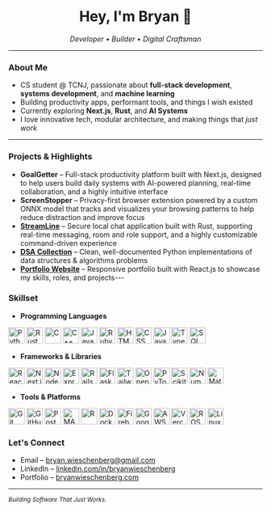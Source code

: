 <h1 align="center">Hey, I'm Bryan 👋</h1>

<p align="center">
  <em>Developer • Builder • Digital Craftsman</em>
</p>

---

### About Me
- CS student @ TCNJ, passionate about **full-stack development**, **systems development**, and **machine learning**
- Building productivity apps, performant tools, and things I wish existed
- Currently exploring **Next.js**, **Rust**, and **AI Systems**
- I love innovative tech, modular architecture, and making things that *just work*
---

### Projects & Highlights
- **GoalGetter** – Full-stack productivity platform built with Next.js, designed to help users build daily systems with AI-powered planning, real-time collaboration, and a highly intuitive interface
- **ScreenStopper** – Privacy-first browser extension powered by a custom ONNX model that tracks and visualizes your browsing patterns to help reduce distraction and improve focus
- **[StreamLine](https://github.com/BryanWieschenberg/StreamLine)** – Secure local chat application built with Rust, supporting real-time messaging, room and role support, and a highly customizable command-driven experience
- **[DSA Collection](https://github.com/BryanWieschenberg/DSA-Collection)** – Clean, well-documented Python implementations of data structures & algorithms problems
- **[Portfolio Website](https://github.com/BryanWieschenberg/Personal-Website)** – Responsive portfolio built with React.js to showcase my skills, roles, and projects---

### Skillset
- **Programming Languages**
<p align="left">
  <img src="https://cdn.jsdelivr.net/gh/devicons/devicon/icons/python/python-original.svg" alt="Python" title="Python" width="32"/>
  <img src="https://cdn.jsdelivr.net/gh/devicons/devicon/icons/rust/rust-original.svg" alt="Rust" title="Rust" width="32"/>
  <img src="https://cdn.jsdelivr.net/gh/devicons/devicon/icons/c/c-original.svg" alt="C" title="C" width="32"/>
  <img src="https://cdn.jsdelivr.net/gh/devicons/devicon/icons/cplusplus/cplusplus-original.svg" alt="C++" title="C++" width="32"/>
  <img src="https://cdn.jsdelivr.net/gh/devicons/devicon/icons/java/java-original.svg" alt="Java" title="Java" width="32"/>
  <img src="https://cdn.jsdelivr.net/gh/devicons/devicon/icons/ruby/ruby-original.svg" alt="Ruby" title="Ruby" width="32"/>
  <img src="https://cdn.jsdelivr.net/gh/devicons/devicon/icons/html5/html5-original.svg" alt="HTML" title="HTML" width="32"/>
  <img src="https://cdn.jsdelivr.net/gh/devicons/devicon/icons/css3/css3-original.svg" alt="CSS" title="CSS" width="32"/>
  <img src="https://cdn.jsdelivr.net/gh/devicons/devicon/icons/javascript/javascript-original.svg" alt="JavaScript" title="JavaScript" width="32"/>
  <img src="https://cdn.jsdelivr.net/gh/devicons/devicon/icons/typescript/typescript-original.svg" alt="TypeScript" title="TypeScript" width="32"/>
  <img src="https://cdn.jsdelivr.net/gh/devicons/devicon/icons/sqlite/sqlite-original.svg" alt="SQL" title="SQL" width="32"/>
</p>

- **Frameworks & Libraries**
<p align="left">
  <img src="https://cdn.jsdelivr.net/gh/devicons/devicon/icons/react/react-original.svg" alt="React.js" title="React.js" width="32"/>
  <img src="https://cdn.jsdelivr.net/gh/devicons/devicon/icons/nextjs/nextjs-original.svg" alt="Next.js" title="Next.js" width="32"/>
  <img src="https://cdn.jsdelivr.net/gh/devicons/devicon/icons/nodejs/nodejs-original.svg" alt="Node.js" title="Node.js" width="32"/>
  <img src="https://cdn.jsdelivr.net/gh/devicons/devicon/icons/express/express-original.svg" alt="Express.js" title="Express.js" width="32"/>
  <img src="https://cdn.jsdelivr.net/gh/devicons/devicon/icons/rails/rails-plain.svg" alt="Rails" title="Rails" width="32"/>
  <img src="https://cdn.jsdelivr.net/gh/devicons/devicon/icons/flask/flask-original.svg" alt="Flask" title="Flask" width="32"/>
  <img src="https://cdn.jsdelivr.net/gh/devicons/devicon/icons/tailwindcss/tailwindcss-original.svg" alt="Tailwind CSS" title="Tailwind CSS" width="32"/>
  <img src="https://cdn.jsdelivr.net/gh/devicons/devicon/icons/opencv/opencv-original.svg" alt="OpenCV" title="OpenCV" width="32"/>
  <img src="https://cdn.jsdelivr.net/gh/devicons/devicon/icons/pytorch/pytorch-original.svg" alt="PyTorch" title="PyTorch" width="32"/>
  <img src="https://cdn.jsdelivr.net/gh/devicons/devicon/icons/scikitlearn/scikitlearn-original.svg" alt="Scikit-Learn" title="Scikit-Learn" width="32"/>
  <img src="https://cdn.jsdelivr.net/gh/devicons/devicon/icons/numpy/numpy-original.svg" alt="NumPy" title="NumPy" width="32"/>
  <img src="https://cdn.jsdelivr.net/gh/devicons/devicon/icons/matplotlib/matplotlib-original.svg" alt="Matplotlib" title="Matplotlib" width="32"/>
</p>

- **Tools & Platforms**
<p align="left">
  <img src="https://cdn.jsdelivr.net/gh/devicons/devicon/icons/git/git-original.svg" alt="Git" title="Git" width="32"/>
  <img src="https://cdn.jsdelivr.net/gh/devicons/devicon/icons/github/github-original.svg" alt="GitHub" title="GitHub" width="32"/>
  <img src="https://cdn.jsdelivr.net/gh/devicons/devicon/icons/postgresql/postgresql-original.svg" alt="PostgreSQL" title="PostgreSQL" width="32"/>
  <img src="https://cdn.jsdelivr.net/gh/devicons/devicon/icons/matlab/matlab-original.svg" alt="MATLAB" title="MATLAB" width="32"/>
  <img src="https://cdn.jsdelivr.net/gh/devicons/devicon/icons/r/r-original.svg" alt="R" title="R" width="32"/>
  <img src="https://cdn.jsdelivr.net/gh/devicons/devicon/icons/docker/docker-original.svg" alt="Docker" title="Docker" width="32"/>
  <img src="https://cdn.jsdelivr.net/gh/devicons/devicon/icons/firebase/firebase-plain.svg" alt="Firebase" title="Firebase" width="32"/>
  <img src="https://cdn.jsdelivr.net/gh/devicons/devicon/icons/googlecloud/googlecloud-original.svg" alt="Google Cloud" title="Google Cloud" width="32"/>
  <img src="https://cdn.jsdelivr.net/gh/devicons/devicon/icons/amazonwebservices/amazonwebservices-original-wordmark.svg" alt="AWS" title="AWS" width="32"/>
  <img src="https://cdn.jsdelivr.net/gh/devicons/devicon/icons/vercel/vercel-original.svg" alt="Vercel" title="Vercel" width="32"/>
  <img src="https://cdn.jsdelivr.net/gh/devicons/devicon/icons/ros/ros-original.svg" alt="ROS" title="ROS" width="32"/>
  <img src="https://cdn.jsdelivr.net/gh/devicons/devicon/icons/linux/linux-original.svg" alt="Linux" title="Linux" width="32"/>
</p>

### Let's Connect
- Email – <bryan.wieschenberg@gmail.com>
- LinkedIn – [linkedin.com/in/bryanwieschenberg](https://linkedin.com/in/bryanwieschenberg/)
- Portfolio – [bryanwieschenberg.com](https://bryanwieschenberg.com/)
---

<sub><i>Building Software That Just Works.</i></sub>

